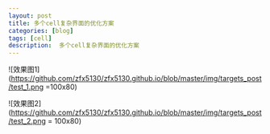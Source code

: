 ```yaml
---
layout: post
title: 多个cell复杂界面的优化方案
categories: [blog]
tags: [cell]
description:  多个cell复杂界面的优化方案
---
```


![效果图1](https://github.com/zfx5130/zfx5130.github.io/blob/master/img/targets_post/test_1.png =100x80) 

![效果图2](https://github.com/zfx5130/zfx5130.github.io/blob/master/img/targets_post/test_2.png = 100x80)
  
